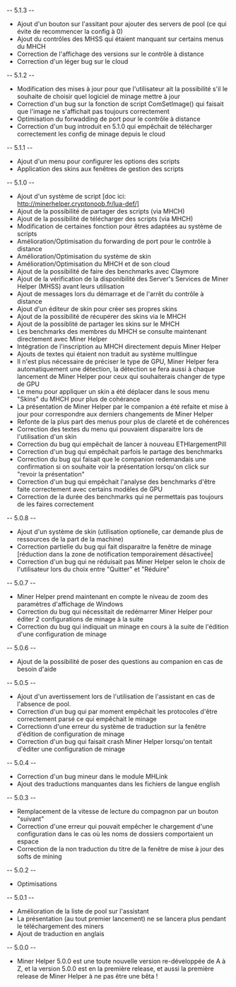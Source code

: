 -- 5.1.3 --

* Ajout d'un bouton sur l'assitant pour ajouter des servers de pool (ce qui évite de recommencer la config à 0)
* Ajout du contrôles des MHSS qui étaient manquant sur certains menus du MHCH
* Correction de l'affichage des versions sur le contrôle à distance
* Correction d'un léger bug sur le cloud


-- 5.1.2 --

* Modification des mises à jour pour que l'utilisateur ait la possibilité s'il le souhaite de choisir quel logiciel de minage mettre à jour
* Correction d'un bug sur la fonction de script ComSetImage() qui faisait que l'image ne s'affichait pas toujours correctement
* Optimisation du forwadding de port pour le contrôle à distance
* Correction d'un bug introduit en 5.1.0 qui empêchait de télécharger correctement les config de minage depuis le cloud


-- 5.1.1 --

* Ajout d'un menu pour configurer les options des scripts
* Application des skins aux fenêtres de gestion des scripts


-- 5.1.0 --

* Ajout d'un système de script [doc ici: http://minerhelper.cryptonoob.fr/lua-def/]
* Ajout de la possibilité de partager des scripts (via MHCH)
* Ajout de la possibilité de télécharger des scripts (via MHCH)
* Modification de certaines fonction pour êtres adaptées au système de scripts
* Amélioration/Optimisation du forwarding de port pour le contrôle à distance
* Amélioration/Optimisation du système de skin
* Amélioration/Optimisation du MHCH et de son cloud
* Ajout de la possibilité de faire des benchmarks avec Claymore
* Ajout de la vérification de la disponibilité des Server's Services de Miner Helper (MHSS) avant leurs utilisation
* Ajout de messages lors du démarrage et de l'arrêt du contrôle à distance
* Ajout d'un éditeur de skin pour créer ses propres skins
* Ajout de la possibilité de récupérer des skins via le MHCH
* Ajout de la possiblité de partager les skins sur le MHCH
* Les benchmarks des membres du MHCH se consulte maintenant directement avec Miner Helper
* Intégration de l'inscription au MHCH directement depuis Miner Helper
* Ajouts de textes qui étaient non traduit au système multlingue
* Il n'est plus nécessaire de préciser le type de GPU, Miner Helper fera automatiquement une détection, la détection se fera aussi à chaque lancement de Miner Helper pour ceux qui souhaiterais changer de type de GPU
* Le menu pour appliquer un skin a été déplacer dans le sous menu "Skins" du MHCH pour plus de cohérance
* La présentation de Miner Helper par le companion a été refaite et mise à jour pour correspondre aux derniers changements de Miner Helper
* Refonte de la plus part des menus pour plus de clareté et de cohérences
* Correction des textes du menu qui pouvaient disparaitre lors de l'utilisation d'un skin
* Correction du bug qui empêchait de lancer à nouveau ETHlargementPill
* Correction d'un bug qui empêchait parfois le partage des benchmarks
* Correction du bug qui faisait que le companion redemandais une confirmation si on souhaite voir la présentation lorsqu'on click sur "revoir la présentation"
* Correction d'un bug qui empêchait l'analyse des benchmarks d'être faite correctement avec certains modèles de GPU
* Correction de la durée des benchmarks qui ne permettais pas toujours de les faires correctement


-- 5.0.8 --

* Ajout d'un système de skin (utilisation optionelle, car demande plus de ressources de la part de la machine)
* Correction partielle du bug qui fait disparaitre la fenêtre de minage [réduction dans la zone de notification temporairement désactivée]
* Correction d'un bug qui ne réduisait pas Miner Helper selon le choix de l'utilisateur lors du choix entre "Quitter" et "Réduire"


-- 5.0.7 --

* Miner Helper prend maintenant en compte le niveau de zoom des paramètres d'affichage de Windows
* Correction du bug qui nécessitait de redémarrer Miner Helper pour éditer 2 configurations de minage à la suite
* Correction du bug qui indiquait un minage en cours à la suite de l'édition d'une configuration de minage


-- 5.0.6 --

* Ajout de la possibilité de poser des questions au companion en cas de besoin d'aide


-- 5.0.5 --

* Ajout d'un avertissement lors de l'utilisation de l'assistant en cas de l'absence de pool.
* Correction d'un bug qui par moment empêchait les protocoles d'être correctement parsé ce qui empêchait le minage
* Correctionn d'une erreur du système de traduction sur la fenêtre d'édition de configuration de minage
* Correction d'un bug qui faisait crash Miner Helper lorsqu'on tentait d'éditer une configuration de minage


-- 5.0.4 --

* Correction d'un bug mineur dans le module MHLink
* Ajout des traductions manquantes dans les fichiers de langue english


-- 5.0.3 --

* Remplacement de la vitesse de lecture du compagnon par un bouton "suivant"
* Correction d'une erreur qui pouvait empêcher le chargement d'une configuration dans le cas où les noms de dossiers comportaient un espace
* Correction de la non traduction du titre de la fenêtre de mise à jour des softs de mining


-- 5.0.2 --

* Optimisations


-- 5.0.1 --

* Amélioration de la liste de pool sur l'assistant
* La présentation (au tout premier lancement) ne se lancera plus pendant le téléchargement des miners
* Ajout de traduction en anglais


-- 5.0.0 --

* Miner Helper 5.0.0 est une toute nouvelle version re-développée de A à Z, et la version 5.0.0 est en la première release, et aussi la première release de Miner Helper à ne pas être une bêta !
